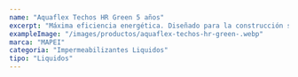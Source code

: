 ```yaml
---
name: "Aquaflex Techos HR Green 5 años"
excerpt: "Máxima eficiencia energética. Diseñado para la construcción sostenible, su altísima reflectividad solar (SRI 100) reduce drásticamente el calor del edificio, disminuyendo el consumo de aire acondicionado y contribuyendo a la certificación LEED."
exampleImage: "/images/productos/aquaflex-techos-hr-green-.webp"
marca: "MAPEI"
categoria: "Impermeabilizantes Liquidos"
tipo: "Liquidos"
---
```

